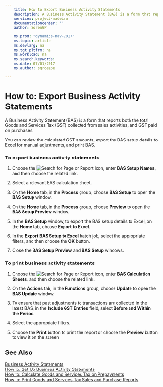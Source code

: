```yaml
---
    title: How to Export Business Activity Statements 
    description: A Business Activity Statement (BAS) is a form that reports both the total Goods and Services Tax (GST) collected from sales activities, and GST paid on purchases.
    services: project-madeira
    documentationcenter: ''
    author: SorenGP

    ms.prod: "dynamics-nav-2017"
    ms.topic: article
    ms.devlang: na
    ms.tgt_pltfrm: na
    ms.workload: na
    ms.search.keywords:
    ms.date: 07/01/2017
    ms.author: sgroespe

---
```

# How to: Export Business Activity Statements
A Business Activity Statement (BAS) is a form that reports both the total Goods and Services Tax (GST) collected from sales activities, and GST paid on purchases.  
  
 You can review the calculated GST amounts, export the BAS setup details to Excel for manual adjustments, and print BAS.  
  
### To export business activity statements  
  
1.  Choose the ![Search for Page or Report](media/ui-search/search_small.png "Search for Page or Report icon") icon, enter **BAS Setup Names**, and then choose the related link.  
  
2.  Select a relevant BAS calculation sheet.  
  
3.  On the **Home** tab, in the **Process** group, choose **BAS Setup** to open the **BAS Setup** window.  
  
4.  On the **Home** tab, in the **Process** group, choose **Preview** to open the **BAS Setup Preview** window.  
  
5.  In the **BAS Setup** window, to export the BAS setup details to Excel, on the **Home** tab, choose **Export to Excel**.  
  
6.  In the **Export BAS Setup to Excel** batch job, select the appropriate filters, and then choose the **OK** button.  
  
7.  Close the **BAS Setup Preview** and **BAS Setup** windows.  
  
### To print business activity statements  
  
1.  Choose the ![Search for Page or Report](media/ui-search/search_small.png "Search for Page or Report icon") icon, enter **BAS Calculation Sheets**, and then choose the related link.  
  
2.  On the **Actions** tab, in the **Functions** group, choose **Update** to open the **BAS Update** window.  
  
3.  To ensure that past adjustments to transactions are collected in the latest BAS, in the **Include GST Entries** field, select **Before and Within the Period**.  
  
4.  Select the appropriate filters.  
  
5.  Choose the **Print** button to print the report or choose the **Preview** button to view it on the screen  
  
## See Also  
 [Business Activity Statements](business-activity-statements.md)   
 [How to: Set Up Business Activity Statements](how-to-set-up-business-activity-statements.md)   
 [How to: Calculate Goods and Services Tax on Prepayments](how-to-calculate-goods-and-services-tax-on-prepayments.md)   
 [How to: Print Goods and Services Tax Sales and Purchase Reports](how-to-print-goods-and-services-tax-sales-and-purchase-reports.md)